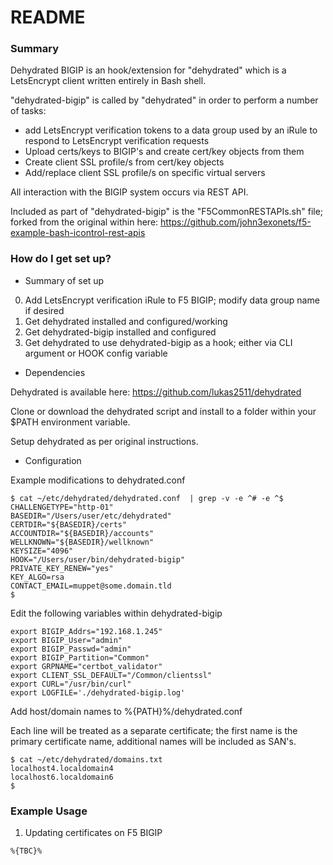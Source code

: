 # README #

### Summary ###

Dehydrated BIGIP is an hook/extension for "dehydrated" which is a LetsEncrypt client written entirely in Bash shell.

"dehydrated-bigip" is called by "dehydrated" in order to perform a number of tasks:

* add LetsEncrypt verification tokens to a data group used by an iRule to respond to LetsEncrypt verification requests
* Upload certs/keys to BIGIP's and create cert/key objects from them
* Create client SSL profile/s from cert/key objects
* Add/replace client SSL profile/s on specific virtual servers

All interaction with the BIGIP system occurs via REST API.

Included as part of "dehydrated-bigip" is the "F5CommonRESTAPIs.sh" file; forked from the original within here: https://github.com/john3exonets/f5-example-bash-icontrol-rest-apis

### How do I get set up? ###

* Summary of set up

0. Add LetsEncrypt verification iRule to F5 BIGIP; modify data group name if desired
1. Get dehydrated installed and configured/working
2. Get dehydrated-bigip installed and configured
3. Get dehydrated to use dehydrated-bigip as a hook; either via CLI argument or HOOK config variable

* Dependencies

Dehydrated is available here: https://github.com/lukas2511/dehydrated

Clone or download the dehydrated script and install to a folder within your $PATH environment variable.

Setup dehydrated as per original instructions.

* Configuration

Example modifications to dehydrated.conf

```
$ cat ~/etc/dehydrated/dehydrated.conf  | grep -v -e ^# -e ^$
CHALLENGETYPE="http-01"
BASEDIR="/Users/user/etc/dehydrated"
CERTDIR="${BASEDIR}/certs"
ACCOUNTDIR="${BASEDIR}/accounts"
WELLKNOWN="${BASEDIR}/wellknown"
KEYSIZE="4096"
HOOK="/Users/user/bin/dehydrated-bigip"
PRIVATE_KEY_RENEW="yes"
KEY_ALGO=rsa
CONTACT_EMAIL=muppet@some.domain.tld
$
```

Edit the following variables within dehydrated-bigip

```
export BIGIP_Addrs="192.168.1.245"
export BIGIP_User="admin"
export BIGIP_Passwd="admin"
export BIGIP_Partition="Common"
export GRPNAME="certbot_validator"
export CLIENT_SSL_DEFAULT="/Common/clientssl"
export CURL="/usr/bin/curl"
export LOGFILE='./dehydrated-bigip.log'
```

Add host/domain names to %{PATH}%/dehydrated.conf

Each line will be treated as a separate certificate; the first name is the primary certificate name, additional names will be included as SAN's.

```
$ cat ~/etc/dehydrated/domains.txt
localhost4.localdomain4
localhost6.localdomain6
$
```

### Example Usage ###

1. Updating certificates on F5 BIGIP

```
%{TBC}%
```

